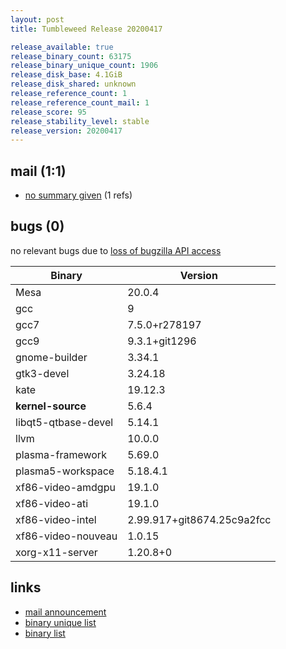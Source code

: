 ```yaml
---
layout: post
title: Tumbleweed Release 20200417

release_available: true
release_binary_count: 63175
release_binary_unique_count: 1906
release_disk_base: 4.1GiB
release_disk_shared: unknown
release_reference_count: 1
release_reference_count_mail: 1
release_score: 95
release_stability_level: stable
release_version: 20200417
---
```


## mail (1:1)

- [no summary given](https://lists.opensuse.org/opensuse-factory/2020-04/msg00388.html) (1 refs)

## bugs (0)

<!--more-->

no relevant bugs due to [loss of bugzilla API access](https://bugzilla.opensuse.org/show_bug.cgi?id=1157722)

Binary | Version
--- | ---
Mesa | 20.0.4
gcc | 9
gcc7 | 7.5.0+r278197
gcc9 | 9.3.1+git1296
gnome-builder | 3.34.1
gtk3-devel | 3.24.18
kate | 19.12.3
**kernel-source** | 5.6.4
libqt5-qtbase-devel | 5.14.1
llvm | 10.0.0
plasma-framework | 5.69.0
plasma5-workspace | 5.18.4.1
xf86-video-amdgpu | 19.1.0
xf86-video-ati | 19.1.0
xf86-video-intel | 2.99.917+git8674.25c9a2fcc
xf86-video-nouveau | 1.0.15
xorg-x11-server | 1.20.8+0

## links

- [mail announcement](https://lists.opensuse.org/opensuse-factory/2020-04/msg00347.html)
- [binary unique list](http://download.opensuse.org/history/20200417/rpm.unique.list)
- [binary list](http://download.opensuse.org/history/20200417/rpm.list)
